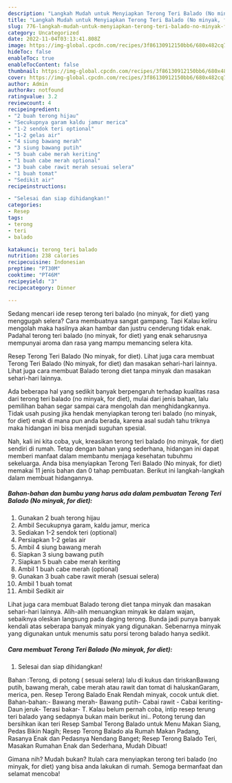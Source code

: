 ```yaml
---
description: "Langkah Mudah untuk Menyiapkan Terong Teri Balado (No minyak, for diet), Bisa Manjain Lidah"
title: "Langkah Mudah untuk Menyiapkan Terong Teri Balado (No minyak, for diet), Bisa Manjain Lidah"
slug: 776-langkah-mudah-untuk-menyiapkan-terong-teri-balado-no-minyak-for-diet-bisa-manjain-lidah
category: Uncategorized
date: 2022-11-04T03:13:41.808Z
image: https://img-global.cpcdn.com/recipes/3f86130912150bb6/680x482cq70/terong-teri-balado-no-minyak-for-diet-foto-resep-utama.jpg
hideToc: false
enableToc: true
enableTocContent: false
thumbnail: https://img-global.cpcdn.com/recipes/3f86130912150bb6/680x482cq70/terong-teri-balado-no-minyak-for-diet-foto-resep-utama.jpg
cover: https://img-global.cpcdn.com/recipes/3f86130912150bb6/680x482cq70/terong-teri-balado-no-minyak-for-diet-foto-resep-utama.jpg
author: Admin
authorAv: notfound
ratingvalue: 3.2
reviewcount: 4
recipeingredient:
- "2 buah terong hijau"
- "Secukupnya garam kaldu jamur merica"
- "1-2 sendok teri optional"
- "1-2 gelas air"
- "4 siung bawang merah"
- "3 siung bawang putih"
- "5 buah cabe merah keriting"
- "1 buah cabe merah optional"
- "3 buah cabe rawit merah sesuai selera"
- "1 buah tomat"
- "Sedikit air"
recipeinstructions:

- "Selesai dan siap dihidangkan!"
categories:
- Resep
tags:
- terong
- teri
- balado

katakunci: terong teri balado 
nutrition: 238 calories
recipecuisine: Indonesian
preptime: "PT30M"
cooktime: "PT46M"
recipeyield: "3"
recipecategory: Dinner

---
```



Sedang mencari ide resep terong teri balado (no minyak, for diet) yang menggugah selera? Cara membuatnya sangat gampang. Tapi Kalau keliru mengolah maka hasilnya akan hambar dan justru cenderung tidak enak. Padahal terong teri balado (no minyak, for diet) yang enak seharusnya mempunyai aroma dan rasa yang mampu memancing selera kita.


Resep Terong Teri Balado (No minyak, for diet). Lihat juga cara membuat Terong Teri Balado (No minyak, for diet) dan masakan sehari-hari lainnya. Lihat juga cara membuat Balado terong diet tanpa minyak dan masakan sehari-hari lainnya.

Ada beberapa hal yang sedikit banyak berpengaruh terhadap kualitas rasa dari terong teri balado (no minyak, for diet), mulai dari jenis bahan, lalu pemilihan bahan segar sampai cara mengolah dan menghidangkannya. Tidak usah pusing jika hendak menyiapkan terong teri balado (no minyak, for diet) enak di mana pun anda berada, karena asal sudah tahu triknya maka hidangan ini bisa menjadi suguhan spesial.


Nah, kali ini kita coba, yuk, kreasikan terong teri balado (no minyak, for diet) sendiri di rumah. Tetap dengan bahan yang sederhana, hidangan ini dapat memberi manfaat dalam membantu menjaga kesehatan tubuhmu sekeluarga. Anda bisa menyiapkan Terong Teri Balado (No minyak, for diet) memakai 11 jenis bahan dan 0 tahap pembuatan. Berikut ini langkah-langkah dalam membuat hidangannya.

<!--inarticleads1-->

##### Bahan-bahan dan bumbu yang harus ada dalam pembuatan Terong Teri Balado (No minyak, for diet):

1. Gunakan 2 buah terong hijau
1. Ambil Secukupnya garam, kaldu jamur, merica
1. Sediakan 1-2 sendok teri (optional)
1. Persiapkan 1-2 gelas air
1. Ambil 4 siung bawang merah
1. Siapkan 3 siung bawang putih
1. Siapkan 5 buah cabe merah keriting
1. Ambil 1 buah cabe merah (optional)
1. Gunakan 3 buah cabe rawit merah (sesuai selera)
1. Ambil 1 buah tomat
1. Ambil Sedikit air


Lihat juga cara membuat Balado terong diet tanpa minyak dan masakan sehari-hari lainnya. Alih-alih menuangkan minyak ke dalam wajan, sebaiknya oleskan langsung pada daging terong. Bunda jadi punya banyak kendali atas seberapa banyak minyak yang digunakan. Sebenarnya minyak yang digunakan untuk menumis satu porsi terong balado hanya sedikit. 

<!--inarticleads2-->

##### Cara membuat Terong Teri Balado (No minyak, for diet):


1. Selesai dan siap dihidangkan!

Bahan :Terong, di potong ( sesuai selera) lalu di kukus dan tiriskanBawang putih, bawang merah, cabe merah atau rawit dan tomat di haluskanGaram, merica, pen. Resep Terong Balado Enak Rendah minyak, cocok untuk diet. Bahan-bahan:- Bawang merah- Bawang putih- Cabai rawit - Cabai keriting- Daun jeruk- Terasi bakar- T. Kalau belum pernah coba, intip resep terung teri balado yang sedapnya bukan main berikut ini.. Potong terung dan bersihkan ikan teri Resep Sambal Terong Balado untuk Menu Makan Siang, Pedas Bikin Nagih; Resep Terong Balado ala Rumah Makan Padang, Rasanya Enak dan Pedasnya Nendang Banget; Resep Terong Balado Teri, Masakan Rumahan Enak dan Sederhana, Mudah Dibuat! 

Gimana nih? Mudah bukan? Itulah cara menyiapkan terong teri balado (no minyak, for diet) yang bisa anda lakukan di rumah. Semoga bermanfaat dan selamat mencoba!
